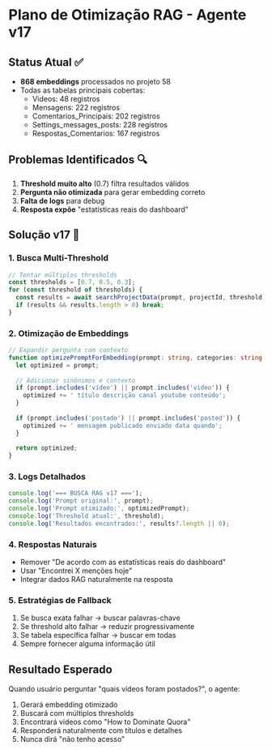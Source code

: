 # Plano de Otimização RAG - Agente v17

## Status Atual ✅
- **868 embeddings** processados no projeto 58
- Todas as tabelas principais cobertas:
  - Videos: 48 registros
  - Mensagens: 222 registros
  - Comentarios_Principais: 202 registros
  - Settings_messages_posts: 228 registros
  - Respostas_Comentarios: 167 registros

## Problemas Identificados 🔍

1. **Threshold muito alto** (0.7) filtra resultados válidos
2. **Pergunta não otimizada** para gerar embedding correto
3. **Falta de logs** para debug
4. **Resposta expõe** "estatísticas reais do dashboard"

## Solução v17 🚀

### 1. Busca Multi-Threshold
```typescript
// Tentar múltiplos thresholds
const thresholds = [0.7, 0.5, 0.3];
for (const threshold of thresholds) {
  const results = await searchProjectData(prompt, projectId, threshold);
  if (results && results.length > 0) break;
}
```

### 2. Otimização de Embeddings
```typescript
// Expandir pergunta com contexto
function optimizePromptForEmbedding(prompt: string, categories: string[]) {
  let optimized = prompt;
  
  // Adicionar sinônimos e contexto
  if (prompt.includes('vídeo') || prompt.includes('video')) {
    optimized += ' título descrição canal youtube conteúdo';
  }
  
  if (prompt.includes('postado') || prompt.includes('posted')) {
    optimized += ' mensagem publicado enviado data quando';
  }
  
  return optimized;
}
```

### 3. Logs Detalhados
```typescript
console.log('=== BUSCA RAG v17 ===');
console.log('Prompt original:', prompt);
console.log('Prompt otimizado:', optimizedPrompt);
console.log('Threshold atual:', threshold);
console.log('Resultados encontrados:', results?.length || 0);
```

### 4. Respostas Naturais
- Remover "De acordo com as estatísticas reais do dashboard"
- Usar "Encontrei X menções hoje"
- Integrar dados RAG naturalmente na resposta

### 5. Estratégias de Fallback
1. Se busca exata falhar → buscar palavras-chave
2. Se threshold alto falhar → reduzir progressivamente
3. Se tabela específica falhar → buscar em todas
4. Sempre fornecer alguma informação útil

## Resultado Esperado

Quando usuário perguntar "quais vídeos foram postados?", o agente:
1. Gerará embedding otimizado
2. Buscará com múltiplos thresholds
3. Encontrará vídeos como "How to Dominate Quora"
4. Responderá naturalmente com títulos e detalhes
5. Nunca dirá "não tenho acesso"